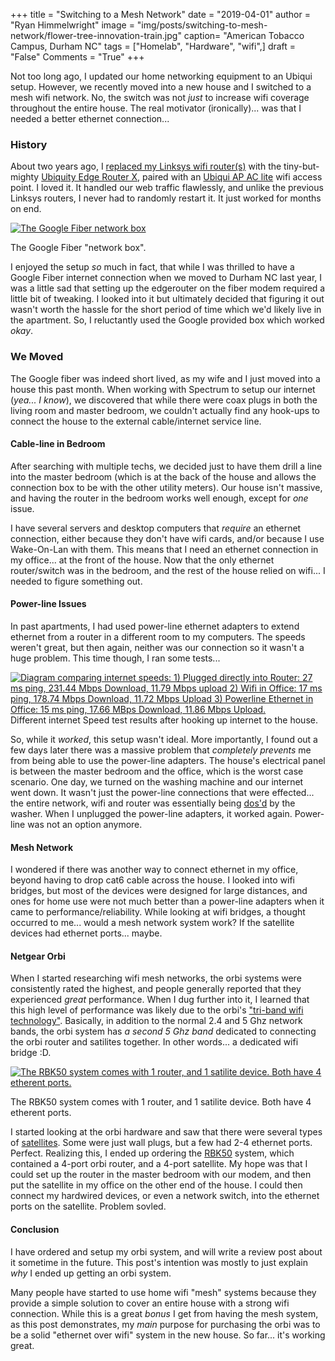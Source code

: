 +++
title  = "Switching to a Mesh Network"
date   = "2019-04-01"
author = "Ryan Himmelwright"
image  = "img/posts/switching-to-mesh-network/flower-tree-innovation-train.jpg"
caption= "American Tobacco Campus, Durham NC"
tags   = ["Homelab", "Hardware", "wifi",]
draft  = "False"
Comments = "True"
+++

Not too long ago, I updated our home networking equipment to an Ubiqui
setup. However, we recently moved into a new house and I switched to a
mesh wifi network. No, the switch was not *just* to increase wifi
coverage throughout the entire house. The real motivator
(ironically)... was that I needed a better ethernet connection...

<!--more-->

### History

About two years ago, I [replaced my Linksys wifi
router(s)](http://ryan.himmelwright.net/post/upgrading-network-to-ubiquiti/)
with the tiny-but-mighty [Ubiquity Edge Router
X](https://store.ui.com/products/edgerouter-x), paired with an [Ubiqui AP AC
lite](https://www.ui.com/unifi/unifi-ap-ac-lite/) wifi access point. I loved
it. It handled our web traffic flawlessly, and unlike the previous Linksys
routers, I never had to randomly restart it. It just worked for months on end.


<a href="/img/posts/switching-to-mesh-network/google-fiber-box.png"><img alt="The Google Fiber network box" src="/img/posts/switching-to-mesh-network/google-fiber-box.png" style="max-width: 100%;"/></a>
<div class="caption">The Google Fiber "network box".</div>

I enjoyed the setup *so* much in fact, that while I was thrilled to
have a Google Fiber internet connection when we moved to Durham NC
last year, I was a little sad that setting up the edgerouter on the
fiber modem required a little bit of tweaking. I looked into it
but ultimately decided that figuring it out wasn't worth the hassle
for the short period of time which we'd likely live in the
apartment. So, I reluctantly used the Google provided box which worked *okay*.

### We Moved
The Google fiber was indeed short lived, as my wife and I just moved
into a house this past month. When working with Spectrum to setup our
internet (*yea... I know*), we discovered that while there were coax
plugs in both the living room and master bedroom, we couldn't
actually find any hook-ups to connect the house to the external cable/internet
service line.

#### Cable-line in Bedroom
After searching with multiple techs, we decided just to have them
drill a line into the master bedroom (which is at the back of the
house and allows the connection box to be with the other utility
meters). Our house isn't massive, and having the router in the bedroom
works well enough, except for *one* issue.

I have several servers and desktop computers that *require* an
ethernet connection, either because they don't have wifi cards, and/or
because I use Wake-On-Lan with them. This means that I need an
ethernet connection in my office... at the front of the house. Now
that the only ethernet router/switch was in the bedroom, and the rest
of the house relied on wifi...  I needed to figure something out.

#### Power-line Issues
In past apartments, I had used power-line ethernet adapters to extend
ethernet from a router in a different room to my computers. The speeds
weren't great, but then again, neither was our connection so it wasn't
a huge problem. This time though, I ran some tests...


<a href="/img/posts/switching-to-mesh-network/internet-speed-comparison.png">
<img alt="Diagram comparing internet speeds: 1) Plugged directly into Router: 27 ms ping, 231.44 Mbps Download, 11.79 Mbps upload 2) Wifi in Office: 17 ms ping, 178.74 Mbps Download, 11.72 Mbps Upload 3) Powerline Ethernet in Office: 15 ms ping, 17.66 MBps Download, 11.86 Mbps Upload." src="/img/posts/switching-to-mesh-network/internet-speed-comparison.png" style="max-width: 100%;"/></a>

<div class="caption">Different internet Speed test results after hooking up
internet to the house.</div>

So, while it *worked*, this setup wasn't ideal. More importantly, I
found out a few days later there was a massive problem that
*completely prevents* me from being able to use the power-line
adapters. The house's electrical panel is between the master bedroom
and the office, which is the worst case scenario. One day, we turned
on the washing machine and our internet went down. It wasn't just the
power-line connections that were effected... the entire network, wifi
and router was essentially being
[dos'd](https://en.wikipedia.org/wiki/Denial-of-service_attack) by the
washer. When I unplugged the power-line adapters, it worked
again. Power-line was not an option anymore.

#### Mesh Network
I wondered if there was another way to connect ethernet in my office,
beyond having to drop cat6 cable across the house. I looked into wifi
bridges, but most of the devices were designed for large distances,
and ones for home use were not much better than a power-line adapters
when it came to performance/reliability. While looking at wifi
bridges, a thought occurred to me... would a mesh network system work?
If the satellite devices had ethernet ports... maybe.

#### Netgear Orbi

When I started researching wifi mesh networks, the orbi systems were consistently
rated the highest, and people generally reported that they experienced *great*
performance. When I dug further into it, I learned that this high level of performance was
likely due to the orbi's ["tri-band wifi
technology"](https://www.netgear.com/landings/mesh-network/).
Basically, in addition to the normal 2.4 and 5 Ghz network bands, the orbi
system has *a second 5 Ghz band* dedicated to connecting the orbi router and
satilites together. In other words... a dedicated wifi bridge :D.

<a href="/img/posts/switching-to-mesh-network/rbk50.png"><img alt="The RBK50 system comes with 1 router, and 1 satilite
device. Both have 4 etherent ports." src="/img/posts/switching-to-mesh-network/rbk50.png" style="max-width: 100%;"/></a>
<div class="caption">The RBK50 system comes with 1 router, and 1 satilite
device. Both have 4 etherent ports.</div>


I started looking at the orbi hardware and saw that there were several
types of
[satellites](https://www.netgear.com/orbi/products.aspx#filter=.satellites-indoor%2C.satellites%2C.satellites-outdoor%2C.satellites).
Some were just wall plugs, but a few had 2-4 ethernet
ports. Perfect. Realizing this, I ended up ordering the
[RBK50](https://www.netgear.com/orbi/rbk50.aspx) system, which
contained a 4-port orbi router, and a 4-port satellite. My hope was that
I could set up the router in the master bedroom with our modem, and
then put the satellite in my office on the other end of the house.
I could then connect my hardwired devices, or even a network switch, into the
ethernet ports on the satellite. Problem sovled.

#### Conclusion

I have ordered and setup my orbi system, and will write a review post
about it sometime in the future. This post's intention was mostly to
just explain *why* I ended up getting an orbi system.

Many people have started to use home wifi "mesh" systems because they
provide a simple solution to cover an entire house with a strong wifi
connection. While this is a great *bonus* I get from having the mesh
system, as this post demonstrates, my *main* purpose for purchasing
the orbi was to be a solid "ethernet over wifi" system in the new
house. So far... it's working great.
